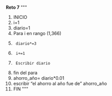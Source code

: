 **Reto 7**
"""
1. INICIO
2. i=1
3. diario=1 
4. Para i en rango (1,366)	
5.      diario*=3
6.      i+=1
7.      Escribir diario
8. fin del para 
9. ahorro_año= diario*0.01
10. escribir “el ahorro al año fue de” ahorro_año
11. FIN
"""